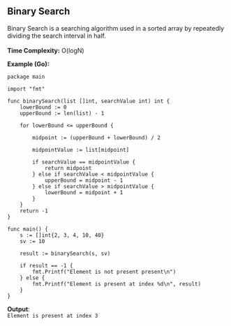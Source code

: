 ## Binary Search
Binary Search is a searching algorithm used in a sorted array by repeatedly dividing the search interval in half.\
\
**Time Complexity:** O(logN)

**Example (Go):**
```
package main

import "fmt"

func binarySearch(list []int, searchValue int) int {
	lowerBound := 0
	upperBound := len(list) - 1

	for lowerBound <= upperBound {

		midpoint := (upperBound + lowerBound) / 2

		midpointValue := list[midpoint]

		if searchValue == midpointValue {
			return midpoint
		} else if searchValue < midpointValue {
			upperBound = midpoint - 1
		} else if searchValue > midpointValue {
			lowerBound = midpoint + 1
		}
	}
	return -1
}

func main() {
	s := []int{2, 3, 4, 10, 40}
	sv := 10

	result := binarySearch(s, sv)

	if result == -1 {
		fmt.Printf("Element is not present present\n")
	} else {
		fmt.Printf("Element is present at index %d\n", result)
	}
}
```

**Output**:\
``Element is present at index 3``
